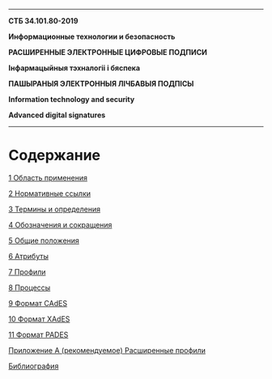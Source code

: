 -------------------------------------------------------------------------------
**СТБ 34.101.80-2019**

**Информационные технологии и безопасность**

**РАСШИРЕННЫЕ ЭЛЕКТРОННЫЕ ЦИФРОВЫЕ ПОДПИСИ**

**Інфармацыйныя тэхналогіі і бяспека**

**ПАШЫРАНЫЯ ЭЛЕКТРОННЫЯ ЛІЧБАВЫЯ ПОДПІСЫ**

**Information technology and security**

**Advanced digital signatures**

-------------------------------------------------------------------------------

# <a name="Con"></a>Содержание

[1 Область применения](01Logo.md)

[2 Нормативные ссылки](02Refs.md)

[3 Термины и определения](03Terms.md)

[4 Обозначения и сокращения](04Defs.md)

[5 Общие положения](05Common.md)

[6 Атрибуты](06Attrs.md)

[7 Профили](07Profiles.md)

[8 Процессы](08Processes.md)

[9 Формат CAdES](09CADES.md)

[10 Формат XAdES](10XADES.md)

[11 Формат PADES](11PADES.md)

[Приложение А (рекомендуемое) Расширенные профили](91ProfilesEx.md)

[Библиография](99Biblio.md)
